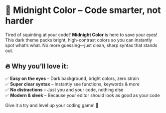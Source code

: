 # 🌙 Midnight Color – Code smarter, not harder  

Tired of squinting at your code? **Midnight Color** is here to save your eyes! This dark theme packs bright, high-contrast colors so you can instantly spot what’s what. No more guessing—just clean, sharp syntax that stands out.  

## 🔥 Why you’ll love it:  
✅ **Easy on the eyes** – Dark background, bright colors, zero strain  
✅ **Super clear syntax** – Instantly see functions, keywords & more  
✅ **No distractions** – Just you and your code, nothing else  
✅ **Modern & sleek** – Because your editor should look as good as your code  

Give it a try and level up your coding game! 🚀  